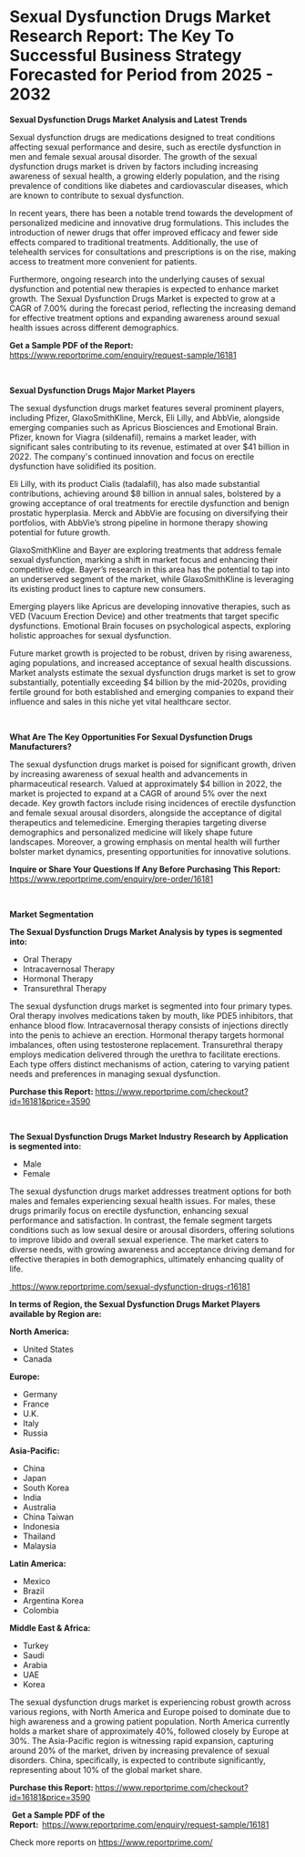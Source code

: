 <p><h1>Sexual Dysfunction Drugs Market Research Report: The Key To Successful Business Strategy Forecasted for Period from 2025 - 2032</h1></p><p><strong>Sexual Dysfunction Drugs Market Analysis and Latest Trends</strong></p>
<p><p>Sexual dysfunction drugs are medications designed to treat conditions affecting sexual performance and desire, such as erectile dysfunction in men and female sexual arousal disorder. The growth of the sexual dysfunction drugs market is driven by factors including increasing awareness of sexual health, a growing elderly population, and the rising prevalence of conditions like diabetes and cardiovascular diseases, which are known to contribute to sexual dysfunction.</p><p>In recent years, there has been a notable trend towards the development of personalized medicine and innovative drug formulations. This includes the introduction of newer drugs that offer improved efficacy and fewer side effects compared to traditional treatments. Additionally, the use of telehealth services for consultations and prescriptions is on the rise, making access to treatment more convenient for patients.</p><p>Furthermore, ongoing research into the underlying causes of sexual dysfunction and potential new therapies is expected to enhance market growth. The Sexual Dysfunction Drugs Market is expected to grow at a CAGR of 7.00% during the forecast period, reflecting the increasing demand for effective treatment options and expanding awareness around sexual health issues across different demographics.</p></p>
<p><strong>Get a Sample PDF of the Report:&nbsp;</strong> <a href="https://www.reportprime.com/enquiry/request-sample/16181?utm_campaign=3288&utm_medium=2&utm_source=Github&utm_content=ia&utm_term=20032025&utm_id=sexual-dysfunction-drugs">https://www.reportprime.com/enquiry/request-sample/16181</a></p>
<p>&nbsp;</p>
<p><strong>Sexual Dysfunction Drugs Major Market Players</strong></p>
<p><p>The sexual dysfunction drugs market features several prominent players, including Pfizer, GlaxoSmithKline, Merck, Eli Lilly, and AbbVie, alongside emerging companies such as Apricus Biosciences and Emotional Brain. Pfizer, known for Viagra (sildenafil), remains a market leader, with significant sales contributing to its revenue, estimated at over $41 billion in 2022. The company's continued innovation and focus on erectile dysfunction have solidified its position.</p><p>Eli Lilly, with its product Cialis (tadalafil), has also made substantial contributions, achieving around $8 billion in annual sales, bolstered by a growing acceptance of oral treatments for erectile dysfunction and benign prostatic hyperplasia. Merck and AbbVie are focusing on diversifying their portfolios, with AbbVie’s strong pipeline in hormone therapy showing potential for future growth.</p><p>GlaxoSmithKline and Bayer are exploring treatments that address female sexual dysfunction, marking a shift in market focus and enhancing their competitive edge. Bayer’s research in this area has the potential to tap into an underserved segment of the market, while GlaxoSmithKline is leveraging its existing product lines to capture new consumers.</p><p>Emerging players like Apricus are developing innovative therapies, such as VED (Vacuum Erection Device) and other treatments that target specific dysfunctions. Emotional Brain focuses on psychological aspects, exploring holistic approaches for sexual dysfunction.</p><p>Future market growth is projected to be robust, driven by rising awareness, aging populations, and increased acceptance of sexual health discussions. Market analysts estimate the sexual dysfunction drugs market is set to grow substantially, potentially exceeding $4 billion by the mid-2020s, providing fertile ground for both established and emerging companies to expand their influence and sales in this niche yet vital healthcare sector.</p></p>
<p>&nbsp;</p>
<p><strong>What Are The Key Opportunities For Sexual Dysfunction Drugs Manufacturers?</strong></p>
<p><p>The sexual dysfunction drugs market is poised for significant growth, driven by increasing awareness of sexual health and advancements in pharmaceutical research. Valued at approximately $4 billion in 2022, the market is projected to expand at a CAGR of around 5% over the next decade. Key growth factors include rising incidences of erectile dysfunction and female sexual arousal disorders, alongside the acceptance of digital therapeutics and telemedicine. Emerging therapies targeting diverse demographics and personalized medicine will likely shape future landscapes. Moreover, a growing emphasis on mental health will further bolster market dynamics, presenting opportunities for innovative solutions.</p></p>
<p><strong>Inquire or Share Your Questions If Any Before Purchasing This Report:</strong> <a href="https://www.reportprime.com/enquiry/pre-order/16181?utm_campaign=3288&utm_medium=2&utm_source=Github&utm_content=ia&utm_term=20032025&utm_id=sexual-dysfunction-drugs">https://www.reportprime.com/enquiry/pre-order/16181</a></p>
<p>&nbsp;</p>
<p><strong>Market Segmentation</strong></p>
<p><strong>The Sexual Dysfunction Drugs Market Analysis by types is segmented into:</strong></p>
<p><ul><li>Oral Therapy</li><li>Intracavernosal Therapy</li><li>Hormonal Therapy</li><li>Transurethral Therapy</li></ul></p>
<p><p>The sexual dysfunction drugs market is segmented into four primary types. Oral therapy involves medications taken by mouth, like PDE5 inhibitors, that enhance blood flow. Intracavernosal therapy consists of injections directly into the penis to achieve an erection. Hormonal therapy targets hormonal imbalances, often using testosterone replacement. Transurethral therapy employs medication delivered through the urethra to facilitate erections. Each type offers distinct mechanisms of action, catering to varying patient needs and preferences in managing sexual dysfunction.</p></p>
<p><strong>Purchase this Report:&nbsp;</strong><a href="https://www.reportprime.com/checkout?id=16181&price=3590&utm_campaign=3288&utm_medium=2&utm_source=Github&utm_content=ia&utm_term=20032025&utm_id=sexual-dysfunction-drugs">https://www.reportprime.com/checkout?id=16181&price=3590</a></p>
<p>&nbsp;</p>
<p><strong>The Sexual Dysfunction Drugs Market Industry Research by Application is segmented into:</strong></p>
<p><ul><li>Male</li><li>Female</li></ul></p>
<p><p>The sexual dysfunction drugs market addresses treatment options for both males and females experiencing sexual health issues. For males, these drugs primarily focus on erectile dysfunction, enhancing sexual performance and satisfaction. In contrast, the female segment targets conditions such as low sexual desire or arousal disorders, offering solutions to improve libido and overall sexual experience. The market caters to diverse needs, with growing awareness and acceptance driving demand for effective therapies in both demographics, ultimately enhancing quality of life.</p></p>
<p><a href="https://www.reportprime.com/sexual-dysfunction-drugs-r16181?utm_campaign=3288&utm_medium=2&utm_source=Github&utm_content=ia&utm_term=20032025&utm_id=sexual-dysfunction-drugs">&nbsp;https://www.reportprime.com/sexual-dysfunction-drugs-r16181</a></p>
<p><strong>In terms of Region, the Sexual Dysfunction Drugs Market Players available by Region are:</strong></p>
<p>
    <p> <strong> North America: </strong>
        <ul>
            <li>United States</li>
            <li>Canada</li>
        </ul>
        </p> 
    <p> <strong> Europe: </strong>
        <ul>
            <li>Germany</li>
            <li>France</li>
            <li>U.K.</li>
            <li>Italy</li>
            <li>Russia</li>
        </ul>
        </p> 
    <p> <strong> Asia-Pacific: </strong>
        <ul>
            <li>China</li>
            <li>Japan</li>
            <li>South Korea</li>
            <li>India</li>
            <li>Australia</li>
            <li>China Taiwan</li>
            <li>Indonesia</li>
            <li>Thailand</li>
            <li>Malaysia</li>
        </ul>
        </p> 
    <p> <strong> Latin America: </strong>
        <ul>
            <li>Mexico</li>
            <li>Brazil</li>
            <li>Argentina Korea</li>
            <li>Colombia</li>
        </ul>
        </p> 
    <p> <strong> Middle East & Africa: </strong>
        <ul>
            <li>Turkey</li>
            <li>Saudi</li>
            <li>Arabia</li>
            <li>UAE</li>
            <li>Korea</li>
        </ul>
    </p>
    </p>
<p><p>The sexual dysfunction drugs market is experiencing robust growth across various regions, with North America and Europe poised to dominate due to high awareness and a growing patient population. North America currently holds a market share of approximately 40%, followed closely by Europe at 30%. The Asia-Pacific region is witnessing rapid expansion, capturing around 20% of the market, driven by increasing prevalence of sexual disorders. China, specifically, is expected to contribute significantly, representing about 10% of the global market share.</p></p>
<p><strong>Purchase this Report: </strong><a href="https://www.reportprime.com/checkout?id=16181&price=3590&utm_campaign=3288&utm_medium=2&utm_source=Github&utm_content=ia&utm_term=20032025&utm_id=sexual-dysfunction-drugs">https://www.reportprime.com/checkout?id=16181&price=3590</a></p>
<p>&nbsp;<strong>Get a Sample PDF of the Report:&nbsp;&nbsp;</strong><a href="https://www.reportprime.com/enquiry/request-sample/16181?utm_campaign=3288&utm_medium=2&utm_source=Github&utm_content=ia&utm_term=20032025&utm_id=sexual-dysfunction-drugs">https://www.reportprime.com/enquiry/request-sample/16181</a></p>
<p><strong></strong></p>
<p>Check more reports on <a href="https://www.reportprime.com/?utm_campaign=3288&utm_medium=2&utm_source=Github&utm_content=ia&utm_term=20032025&utm_id=sexual-dysfunction-drugs">https://www.reportprime.com/</a></p>